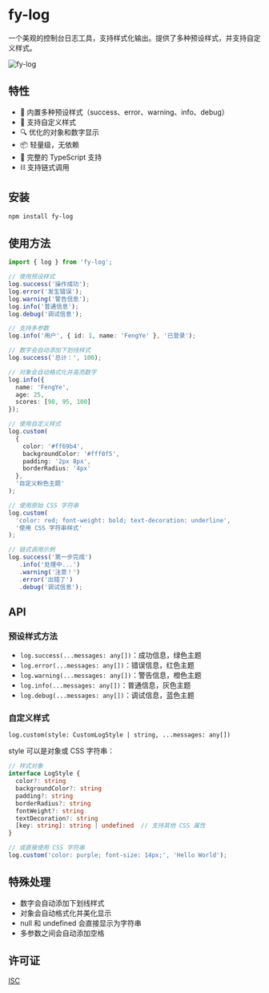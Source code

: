 # fy-log

一个美观的控制台日志工具，支持样式化输出。提供了多种预设样式，并支持自定义样式。

![fy-log](https://i.imgur.com/VaqeCdO.png)

## 特性

- 🎨 内置多种预设样式（success、error、warning、info、debug）
- 💅 支持自定义样式
- 🔍 优化的对象和数字显示
- 📦 轻量级，无依赖
- 📝 完整的 TypeScript 支持
- ⛓️ 支持链式调用

## 安装

```bash
npm install fy-log
```

## 使用方法

```typescript
import { log } from 'fy-log';

// 使用预设样式
log.success('操作成功');
log.error('发生错误');
log.warning('警告信息');
log.info('普通信息');
log.debug('调试信息');

// 支持多参数
log.info('用户', { id: 1, name: 'FengYe' }, '已登录');

// 数字会自动添加下划线样式
log.success('总计：', 100);

// 对象会自动格式化并高亮数字
log.info({
  name: 'FengYe',
  age: 25,
  scores: [98, 95, 100]
});

// 使用自定义样式
log.custom(
  {
    color: '#ff69b4',
    backgroundColor: '#fff0f5',
    padding: '2px 8px',
    borderRadius: '4px'
  }, 
  '自定义粉色主题'
);

// 使用原始 CSS 字符串
log.custom(
  'color: red; font-weight: bold; text-decoration: underline',
  '使用 CSS 字符串样式'
);

// 链式调用示例
log.success('第一步完成')
   .info('处理中...')
   .warning('注意！')
   .error('出错了')
   .debug('调试信息');
```

## API

### 预设样式方法

- `log.success(...messages: any[])`：成功信息，绿色主题
- `log.error(...messages: any[])`：错误信息，红色主题
- `log.warning(...messages: any[])`：警告信息，橙色主题
- `log.info(...messages: any[])`：普通信息，灰色主题
- `log.debug(...messages: any[])`：调试信息，蓝色主题

### 自定义样式

`log.custom(style: CustomLogStyle | string, ...messages: any[])`

style 可以是对象或 CSS 字符串：

```typescript
// 样式对象
interface LogStyle {
  color?: string
  backgroundColor?: string
  padding?: string
  borderRadius?: string
  fontWeight?: string
  textDecoration?: string
  [key: string]: string | undefined  // 支持其他 CSS 属性
}

// 或直接使用 CSS 字符串
log.custom('color: purple; font-size: 14px;', 'Hello World');
```

## 特殊处理

- 数字会自动添加下划线样式
- 对象会自动格式化并美化显示
- null 和 undefined 会直接显示为字符串
- 多参数之间会自动添加空格

## 许可证

[ISC](LICENSE)